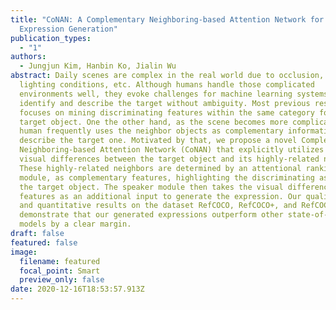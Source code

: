 ```yaml
---
title: "CoNAN: A Complementary Neighboring-based Attention Network for Referring
  Expression Generation"
publication_types:
  - "1"
authors:
  - Jungjun Kim, Hanbin Ko, Jialin Wu
abstract: Daily scenes are complex in the real world due to occlusion, undesired
  lighting conditions, etc. Although humans handle those complicated
  environments well, they evoke challenges for machine learning systems to
  identify and describe the target without ambiguity. Most previous research
  focuses on mining discriminating features within the same category for the
  target object. One the other hand, as the scene becomes more complicated,
  human frequently uses the neighbor objects as complementary information to
  describe the target one. Motivated by that, we propose a novel Complementary
  Neighboring-based Attention Network (CoNAN) that explicitly utilizes the
  visual differences between the target object and its highly-related neighbors.
  These highly-related neighbors are determined by an attentional ranking
  module, as complementary features, highlighting the discriminating aspects for
  the target object. The speaker module then takes the visual difference
  features as an additional input to generate the expression. Our qualitative
  and quantitative results on the dataset RefCOCO, RefCOCO+, and RefCOCOg
  demonstrate that our generated expressions outperform other state-of-the-art
  models by a clear margin.
draft: false
featured: false
image:
  filename: featured
  focal_point: Smart
  preview_only: false
date: 2020-12-16T18:53:57.913Z
---
```

